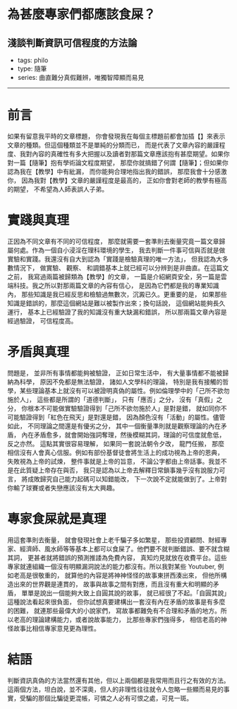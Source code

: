 # 為甚麼專家們都應該食屎？

## 淺談判斷資訊可信程度的方法論

- tags: philo
- type: 隨筆
- series: 曲直難分真假難辨，唯獨智障顯而易見

---

# 前言

如果有留意我平時的文章標題， 你會發現我在每個主標題前都會加插【】來表示文章的種類。但這個種類並不是單純的分類而已， 而是代表了文章內容的嚴謹程度、我對內容的真確性有多大把握以及讀者對那篇文章應該抱有甚麼期望。如果你對一篇【隨筆】抱有學術論文程度期望， 那麼你就搞錯了何謂【隨筆】；但如果你認為我在【教學】中有紕漏， 而你能夠合理地指出我的錯誤， 那麼我會十分感激你， 因為我對【教學】文章的嚴謹程度是最高的， 正如你會對老師的教學有極高的期望， 不希望為人師表誤人子弟。

# 實踐與真理

正因為不同文章有不同的可信程度， 那麼就需要一套準則去衡量究竟一篇文章歸屬何處。作為一個自小浸淫在理科環境的學生， 我去判斷一件事可信與否就是做實驗和實踐。我還沒有自大到認為「實踐是檢驗真理的唯一方法」， 但我認為大多數情況下， 做實驗、 觀察、 和調錯基本上就已經可以分辨到是非曲直。在這篇文之前， 我寫過兩篇被歸類為【教學】的文章， 一篇是介紹網頁安全，另一篇是雲端科技。我之所以對那兩篇文章的內容有信心， 是因為它們都是我的專業知識內， 那些知識是我已經反思和檢驗過無數次，沉澱已久。更重要的是， 如果那些知識是錯誤的，那麼這個網站是難以被製作出來；換句話說， 這個網站能夠長久運行， 基本上已經驗證了我的知識沒有重大缺漏和錯誤， 所以那兩篇文章內容是經過驗證， 可信程度高。

# 矛盾與真理

問題是， 並非所有事情都能夠被驗證， 正如日常生活中， 有大量事情都不能被歸納為科學， 原因不免都是無法驗證， 諸如人文學科的理論， 特別是我有接觸的哲學，某些理論基本上就沒有可以被證明真偽的屬性。例如倫理學中的「己所不欲勿施於人」， 這些都是所謂的「道德判斷」， 只有「應否」之分， 沒有「真假」之分， 你根本不可能做實驗驗證得到「己所不欲勿施於人」是對是錯， 就如同你不可能驗證得到「紅色在飛天」是對還是錯， 因為顏色沒有「活動」的屬性。儘管如此， 不同理論之間還是有優劣之分， 其中一個衡量準則就是觀察理論的內在矛盾， 內在矛盾愈多，就會開始強詞奪理，然後模糊其詞，理論的可信度就愈低， 反之亦然。 這點其實很容易理解， 如果同一套說法朝令夕改， 龍門任搬， 那麼相信沒有人會真心信服。例如有部份基督徒會將生活上的成功視為上帝的恩典， 失敗視為上帝的試煉， 整件事就是上帝的旨意， 不論公字都由上帝話事。我並不是在此質疑上帝存在與否， 我只是認為以上帝去解釋日常鎖事幾乎沒有說服力可言， 將成敗歸究自己能力起碼可以知錯能改， 下一次說不定就能做到了。上帝對你輸了球賽或者失戀應該沒有太大興趣。

# 專家食屎就是真理

用這套準則去衡量， 就會發現社會上老千騙子多如繁星， 那些投資顧問、財經專家、經濟師、風水師等等基本上都可以食屎了。他們要不就判斷錯誤、要不就含糊其詞， 更甚者就將錯誤的預測推諉為免費內容， 真知灼見就放在收費平台。這些專家就連組織一個沒有明顯漏洞說法的能力都沒有。所以我對某些 Youtuber, 例如老高是很敬重的， 就算他的內容是將神神怪怪的故事東拼西湊出來， 但他所構造出來的世界觀是連貫的， 故事與故事之間有對應，而且沒有重大和明顯的矛盾， 單單是說出一個能夠大致上自圓其說的故事， 就已經很了不起。「自圓其說」這種說法看起來很負面， 但你試想真要建構出一套沒有內在矛盾的故事是有多麼的困難， 就連那些最偉大的小說家們， 寫故事都難免有不合理和矛盾的地方。所以老高的理論建構能力，或者說故事能力， 比那些專家們強得多， 相信老高的神怪故事比相信專家意見更為理性。

# 結語

判斷資訊真偽的方法當然還有其他，但以上兩個都是我常用而且行之有效的方法。這兩個方法，坦白說，並不深奧，但人的非理性往往就令人忽略一些顯而易見的事實，受騙的那個比騙徒更混帳，可憐之人必有可恨之處，可見一斑。